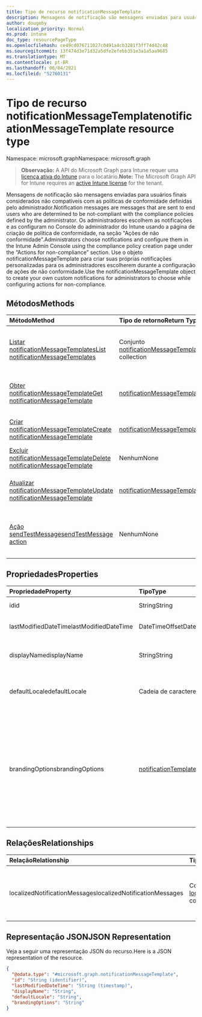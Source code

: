 ```yaml
---
title: Tipo de recurso notificationMessageTemplate
description: Mensagens de notificação são mensagens enviadas para usuários finais considerados não compatíveis com as políticas de conformidade definidas pelo administrador. Os administradores escolhem as notificações e as configuram no Console do administrador do Intune usando a página de criação de política de conformidade, na seção "Ações de não conformidade". Use o objeto notificationMessageTemplate para criar suas próprias notificações personalizadas para os administradores escolherem durante a configuração de ações de não conformidade.
author: dougeby
localization_priority: Normal
ms.prod: intune
doc_type: resourcePageType
ms.openlocfilehash: ce49cd076711027c0491a4cb3281f3ff74d42c48
ms.sourcegitcommit: 13f474d3e71d32a5dfe2efebb351e3a1a5aa9685
ms.translationtype: MT
ms.contentlocale: pt-BR
ms.lasthandoff: 06/04/2021
ms.locfileid: "52760131"
---
```

# <a name="notificationmessagetemplate-resource-type"></a><span data-ttu-id="f3bc0-105">Tipo de recurso notificationMessageTemplate</span><span class="sxs-lookup"><span data-stu-id="f3bc0-105">notificationMessageTemplate resource type</span></span>

<span data-ttu-id="f3bc0-106">Namespace: microsoft.graph</span><span class="sxs-lookup"><span data-stu-id="f3bc0-106">Namespace: microsoft.graph</span></span>

> <span data-ttu-id="f3bc0-107">**Observação:** A API do Microsoft Graph para Intune requer uma [licença ativa do Intune](https://go.microsoft.com/fwlink/?linkid=839381) para o locatário.</span><span class="sxs-lookup"><span data-stu-id="f3bc0-107">**Note:** The Microsoft Graph API for Intune requires an [active Intune license](https://go.microsoft.com/fwlink/?linkid=839381) for the tenant.</span></span>

<span data-ttu-id="f3bc0-108">Mensagens de notificação são mensagens enviadas para usuários finais considerados não compatíveis com as políticas de conformidade definidas pelo administrador.</span><span class="sxs-lookup"><span data-stu-id="f3bc0-108">Notification messages are messages that are sent to end users who are determined to be not-compliant with the compliance policies defined by the administrator.</span></span> <span data-ttu-id="f3bc0-109">Os administradores escolhem as notificações e as configuram no Console do administrador do Intune usando a página de criação de política de conformidade, na seção "Ações de não conformidade".</span><span class="sxs-lookup"><span data-stu-id="f3bc0-109">Administrators choose notifications and configure them in the Intune Admin Console using the compliance policy creation page under the “Actions for non-compliance” section.</span></span> <span data-ttu-id="f3bc0-110">Use o objeto notificationMessageTemplate para criar suas próprias notificações personalizadas para os administradores escolherem durante a configuração de ações de não conformidade.</span><span class="sxs-lookup"><span data-stu-id="f3bc0-110">Use the notificationMessageTemplate object to create your own custom notifications for administrators to choose while configuring actions for non-compliance.</span></span>

## <a name="methods"></a><span data-ttu-id="f3bc0-111">Métodos</span><span class="sxs-lookup"><span data-stu-id="f3bc0-111">Methods</span></span>
|<span data-ttu-id="f3bc0-112">Método</span><span class="sxs-lookup"><span data-stu-id="f3bc0-112">Method</span></span>|<span data-ttu-id="f3bc0-113">Tipo de retorno</span><span class="sxs-lookup"><span data-stu-id="f3bc0-113">Return Type</span></span>|<span data-ttu-id="f3bc0-114">Descrição</span><span class="sxs-lookup"><span data-stu-id="f3bc0-114">Description</span></span>|
|:---|:---|:---|
|[<span data-ttu-id="f3bc0-115">Listar notificationMessageTemplates</span><span class="sxs-lookup"><span data-stu-id="f3bc0-115">List notificationMessageTemplates</span></span>](../api/intune-notification-notificationmessagetemplate-list.md)|<span data-ttu-id="f3bc0-116">Conjunto [notificationMessageTemplate](../resources/intune-notification-notificationmessagetemplate.md)</span><span class="sxs-lookup"><span data-stu-id="f3bc0-116">[notificationMessageTemplate](../resources/intune-notification-notificationmessagetemplate.md) collection</span></span>|<span data-ttu-id="f3bc0-117">Listar propriedades e relações dos objetos [notificationMessageTemplate](../resources/intune-notification-notificationmessagetemplate.md).</span><span class="sxs-lookup"><span data-stu-id="f3bc0-117">List properties and relationships of the [notificationMessageTemplate](../resources/intune-notification-notificationmessagetemplate.md) objects.</span></span>|
|[<span data-ttu-id="f3bc0-118">Obter notificationMessageTemplate</span><span class="sxs-lookup"><span data-stu-id="f3bc0-118">Get notificationMessageTemplate</span></span>](../api/intune-notification-notificationmessagetemplate-get.md)|[<span data-ttu-id="f3bc0-119">notificationMessageTemplate</span><span class="sxs-lookup"><span data-stu-id="f3bc0-119">notificationMessageTemplate</span></span>](../resources/intune-notification-notificationmessagetemplate.md)|<span data-ttu-id="f3bc0-120">Ler propriedades e relações do objeto [notificationMessageTemplate](../resources/intune-notification-notificationmessagetemplate.md).</span><span class="sxs-lookup"><span data-stu-id="f3bc0-120">Read properties and relationships of the [notificationMessageTemplate](../resources/intune-notification-notificationmessagetemplate.md) object.</span></span>|
|[<span data-ttu-id="f3bc0-121">Criar notificationMessageTemplate</span><span class="sxs-lookup"><span data-stu-id="f3bc0-121">Create notificationMessageTemplate</span></span>](../api/intune-notification-notificationmessagetemplate-create.md)|[<span data-ttu-id="f3bc0-122">notificationMessageTemplate</span><span class="sxs-lookup"><span data-stu-id="f3bc0-122">notificationMessageTemplate</span></span>](../resources/intune-notification-notificationmessagetemplate.md)|<span data-ttu-id="f3bc0-123">Criar um novo objeto de [notificationMessageTemplate](../resources/intune-notification-notificationmessagetemplate.md).</span><span class="sxs-lookup"><span data-stu-id="f3bc0-123">Create a new [notificationMessageTemplate](../resources/intune-notification-notificationmessagetemplate.md) object.</span></span>|
|[<span data-ttu-id="f3bc0-124">Excluir notificationMessageTemplate</span><span class="sxs-lookup"><span data-stu-id="f3bc0-124">Delete notificationMessageTemplate</span></span>](../api/intune-notification-notificationmessagetemplate-delete.md)|<span data-ttu-id="f3bc0-125">Nenhum</span><span class="sxs-lookup"><span data-stu-id="f3bc0-125">None</span></span>|<span data-ttu-id="f3bc0-126">Excluir um [notificationMessageTemplate](../resources/intune-notification-notificationmessagetemplate.md).</span><span class="sxs-lookup"><span data-stu-id="f3bc0-126">Deletes a [notificationMessageTemplate](../resources/intune-notification-notificationmessagetemplate.md).</span></span>|
|[<span data-ttu-id="f3bc0-127">Atualizar notificationMessageTemplate</span><span class="sxs-lookup"><span data-stu-id="f3bc0-127">Update notificationMessageTemplate</span></span>](../api/intune-notification-notificationmessagetemplate-update.md)|[<span data-ttu-id="f3bc0-128">notificationMessageTemplate</span><span class="sxs-lookup"><span data-stu-id="f3bc0-128">notificationMessageTemplate</span></span>](../resources/intune-notification-notificationmessagetemplate.md)|<span data-ttu-id="f3bc0-129">Atualizar as propriedades de um objeto [notificationMessageTemplate](../resources/intune-notification-notificationmessagetemplate.md).</span><span class="sxs-lookup"><span data-stu-id="f3bc0-129">Update the properties of a [notificationMessageTemplate](../resources/intune-notification-notificationmessagetemplate.md) object.</span></span>|
|[<span data-ttu-id="f3bc0-130">Ação sendTestMessage</span><span class="sxs-lookup"><span data-stu-id="f3bc0-130">sendTestMessage action</span></span>](../api/intune-notification-notificationmessagetemplate-sendtestmessage.md)|<span data-ttu-id="f3bc0-131">Nenhum</span><span class="sxs-lookup"><span data-stu-id="f3bc0-131">None</span></span>|<span data-ttu-id="f3bc0-132">Envia mensagens de teste usando o notificationMessageTemplate especificado no local padrão</span><span class="sxs-lookup"><span data-stu-id="f3bc0-132">Sends test message using the specified notificationMessageTemplate in the default locale</span></span>|

## <a name="properties"></a><span data-ttu-id="f3bc0-133">Propriedades</span><span class="sxs-lookup"><span data-stu-id="f3bc0-133">Properties</span></span>
|<span data-ttu-id="f3bc0-134">Propriedade</span><span class="sxs-lookup"><span data-stu-id="f3bc0-134">Property</span></span>|<span data-ttu-id="f3bc0-135">Tipo</span><span class="sxs-lookup"><span data-stu-id="f3bc0-135">Type</span></span>|<span data-ttu-id="f3bc0-136">Descrição</span><span class="sxs-lookup"><span data-stu-id="f3bc0-136">Description</span></span>|
|:---|:---|:---|
|<span data-ttu-id="f3bc0-137">id</span><span class="sxs-lookup"><span data-stu-id="f3bc0-137">id</span></span>|<span data-ttu-id="f3bc0-138">String</span><span class="sxs-lookup"><span data-stu-id="f3bc0-138">String</span></span>|<span data-ttu-id="f3bc0-139">Chave da entidade.</span><span class="sxs-lookup"><span data-stu-id="f3bc0-139">Key of the entity.</span></span>|
|<span data-ttu-id="f3bc0-140">lastModifiedDateTime</span><span class="sxs-lookup"><span data-stu-id="f3bc0-140">lastModifiedDateTime</span></span>|<span data-ttu-id="f3bc0-141">DateTimeOffset</span><span class="sxs-lookup"><span data-stu-id="f3bc0-141">DateTimeOffset</span></span>|<span data-ttu-id="f3bc0-142">DateTime da última modificação do objeto.</span><span class="sxs-lookup"><span data-stu-id="f3bc0-142">DateTime the object was last modified.</span></span>|
|<span data-ttu-id="f3bc0-143">displayName</span><span class="sxs-lookup"><span data-stu-id="f3bc0-143">displayName</span></span>|<span data-ttu-id="f3bc0-144">String</span><span class="sxs-lookup"><span data-stu-id="f3bc0-144">String</span></span>|<span data-ttu-id="f3bc0-145">Nome de exibição do modelo de mensagem de notificação.</span><span class="sxs-lookup"><span data-stu-id="f3bc0-145">Display name for the Notification Message Template.</span></span>|
|<span data-ttu-id="f3bc0-146">defaultLocale</span><span class="sxs-lookup"><span data-stu-id="f3bc0-146">defaultLocale</span></span>|<span data-ttu-id="f3bc0-147">Cadeia de caracteres</span><span class="sxs-lookup"><span data-stu-id="f3bc0-147">String</span></span>|<span data-ttu-id="f3bc0-148">A localidade padrão para fallback quando a localidade solicitada não está disponível.</span><span class="sxs-lookup"><span data-stu-id="f3bc0-148">The default locale to fallback onto when the requested locale is not available.</span></span>|
|<span data-ttu-id="f3bc0-149">brandingOptions</span><span class="sxs-lookup"><span data-stu-id="f3bc0-149">brandingOptions</span></span>|[<span data-ttu-id="f3bc0-150">notificationTemplateBrandingOptions</span><span class="sxs-lookup"><span data-stu-id="f3bc0-150">notificationTemplateBrandingOptions</span></span>](../resources/intune-notification-notificationtemplatebrandingoptions.md)|<span data-ttu-id="f3bc0-151">As opções de identidade visual do modelo de mensagem.</span><span class="sxs-lookup"><span data-stu-id="f3bc0-151">The Message Template Branding Options.</span></span> <span data-ttu-id="f3bc0-152">A identidade visual é definida no Console do administrador do Intune.</span><span class="sxs-lookup"><span data-stu-id="f3bc0-152">Branding is defined in the Intune Admin Console.</span></span> <span data-ttu-id="f3bc0-153">Os valores possíveis são: `none`, `includeCompanyLogo`, `includeCompanyName`, `includeContactInformation`.</span><span class="sxs-lookup"><span data-stu-id="f3bc0-153">Possible values are: `none`, `includeCompanyLogo`, `includeCompanyName`, `includeContactInformation`.</span></span>|

## <a name="relationships"></a><span data-ttu-id="f3bc0-154">Relações</span><span class="sxs-lookup"><span data-stu-id="f3bc0-154">Relationships</span></span>
|<span data-ttu-id="f3bc0-155">Relação</span><span class="sxs-lookup"><span data-stu-id="f3bc0-155">Relationship</span></span>|<span data-ttu-id="f3bc0-156">Tipo</span><span class="sxs-lookup"><span data-stu-id="f3bc0-156">Type</span></span>|<span data-ttu-id="f3bc0-157">Descrição</span><span class="sxs-lookup"><span data-stu-id="f3bc0-157">Description</span></span>|
|:---|:---|:---|
|<span data-ttu-id="f3bc0-158">localizedNotificationMessages</span><span class="sxs-lookup"><span data-stu-id="f3bc0-158">localizedNotificationMessages</span></span>|<span data-ttu-id="f3bc0-159">Coleção [localizedNotificationMessage](../resources/intune-notification-localizednotificationmessage.md)</span><span class="sxs-lookup"><span data-stu-id="f3bc0-159">[localizedNotificationMessage](../resources/intune-notification-localizednotificationmessage.md) collection</span></span>|<span data-ttu-id="f3bc0-160">A lista de mensagens localizadas para esse modelo de mensagem de notificação.</span><span class="sxs-lookup"><span data-stu-id="f3bc0-160">The list of localized messages for this Notification Message Template.</span></span>|

## <a name="json-representation"></a><span data-ttu-id="f3bc0-161">Representação JSON</span><span class="sxs-lookup"><span data-stu-id="f3bc0-161">JSON Representation</span></span>
<span data-ttu-id="f3bc0-162">Veja a seguir uma representação JSON do recurso.</span><span class="sxs-lookup"><span data-stu-id="f3bc0-162">Here is a JSON representation of the resource.</span></span>
<!-- {
  "blockType": "resource",
  "keyProperty": "id",
  "@odata.type": "microsoft.graph.notificationMessageTemplate"
}
-->
``` json
{
  "@odata.type": "#microsoft.graph.notificationMessageTemplate",
  "id": "String (identifier)",
  "lastModifiedDateTime": "String (timestamp)",
  "displayName": "String",
  "defaultLocale": "String",
  "brandingOptions": "String"
}
```




